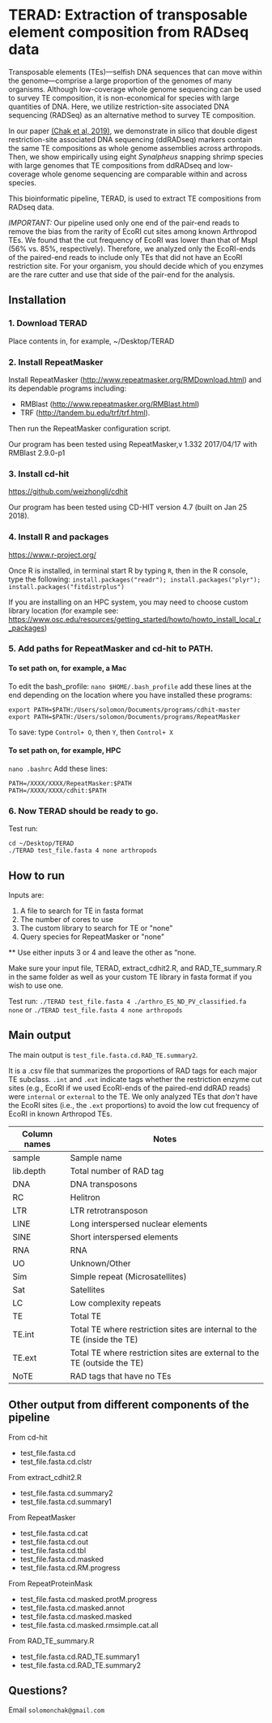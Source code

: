 # TERAD: Extraction of transposable element composition from RADseq data

Transposable elements (TEs)—selfish DNA sequences that can move within the genome—comprise a large proportion of the genomes of many organisms. Although low-coverage whole genome sequencing can be used to survey TE composition, it is non-economical for species with large quantities of DNA. Here, we utilize restriction-site associated DNA sequencing (RADSeq) as an alternative method to survey TE composition. 

In our paper [(Chak et al, 2019)](http://www.columbia.edu/~dr2497/download/chak-et-al.-2019-molecres.pdf), we demonstrate in silico that double digest restriction-site associated DNA sequencing (ddRADseq) markers contain the same TE compositions as whole genome assemblies across arthropods. Then, we show empirically using eight *Synalpheus* snapping shrimp species with large genomes that TE compositions from ddRADseq and low-coverage whole genome sequencing are comparable within and across species. 

This bioinformatic pipeline, TERAD, is used to extract TE compositions from RADseq data.

*IMPORTANT:* Our pipeline used only one end of the pair-end reads to remove the bias from the rarity of EcoRI cut sites among known Arthropod TEs. We found that the cut frequency of EcoRI was lower than that of MspI (56% vs. 85%, respectively). Therefore, we analyzed only the EcoRI-ends of the paired-end reads to include only TEs that did not have an EcoRI restriction site. For your organism, you should decide which of you enzymes are the rare cutter and use that side of the pair-end for the analysis. 

## Installation

### 1. Download TERAD
Place contents in, for example, ~/Desktop/TERAD

###  2. Install RepeatMasker 
Install RepeatMasker (http://www.repeatmasker.org/RMDownload.html) and its dependable programs including:
- RMBlast (http://www.repeatmasker.org/RMBlast.html) 
- TRF (http://tandem.bu.edu/trf/trf.html). 

Then run the RepeatMasker configuration script. 

Our program has been tested using RepeatMasker,v 1.332 2017/04/17 with RMBlast 2.9.0-p1

### 3. Install cd-hit 
https://github.com/weizhongli/cdhit

Our program has been tested using CD-HIT version 4.7 (built on Jan 25 2018).

### 4. Install R and packages
https://www.r-project.org/ 

Once R is installed, in terminal start R by typing `R`, then in the R console, type the following:
`install.packages("readr"); install.packages("plyr"); install.packages("fitdistrplus")`

If you are installing on an HPC system, you may need to choose custom library location (for example see: https://www.osc.edu/resources/getting_started/howto/howto_install_local_r_packages)

### 5. Add paths for RepeatMasker and cd-hit to PATH.
#### To set path on, for example, a Mac
To edit the bash_profile: `nano $HOME/.bash_profile`
add these lines at the end depending on the location where you have installed these programs: 
```
export PATH=$PATH:/Users/solomon/Documents/programs/cdhit-master
export PATH=$PATH:/Users/solomon/Documents/programs/RepeatMasker
```
To save: type `Control+ O`, then `Y`, then `Control+ X`

#### To set path on, for example, HPC
`nano .bashrc`
Add these lines:
```
PATH=/XXXX/XXXX/RepeatMasker:$PATH
PATH=/XXXX/XXXX/cdhit:$PATH
```

### 6. Now TERAD should be ready to go.
Test run:
```
cd ~/Desktop/TERAD
./TERAD test_file.fasta 4 none arthropods
```

## How to run
Inputs are:
1. A file to search for TE in fasta format
2. The number of cores to use
3. The custom library to search for TE or "none"
4. Query species for RepeatMasker or "none"

** Use either inputs 3 or 4 and leave the other as “none. 
 
Make sure your input file, TERAD, extract_cdhit2.R, and RAD_TE_summary.R in the same folder as well as your custom TE library in fasta format if you wish to use one.

Test run:
`./TERAD test_file.fasta 4 ./arthro_ES_ND_PV_classified.fa none`
 or 
`./TERAD test_file.fasta 4 none arthropods`

## Main output
The main output is `test_file.fasta.cd.RAD_TE.summary2`. 

It is a .csv file that summarizes the proportions of RAD tags for each major TE subclass. `.int` and `.ext` indicate tags whether the restriction enzyme cut sites (e.g., EcoRI if we used EcoRI-ends of the paired-end ddRAD reads) were `internal` or `external` to the TE. We only analyzed TEs that *don't* have the EcoRI sites (i.e., the `.ext` proportions) to avoid the low cut frequency of EcoRI in known Arthropod TEs.

| Column names  | Notes |
| ------------- | ------------- |
| sample  | Sample name   |
| lib.depth  | Total number of RAD tag   |
| DNA  | DNA transposons   |
| RC  | Helitron   |
| LTR  | LTR retrotransposon   |
| LINE  | Long interspersed nuclear elements    |
| SINE  | Short interspersed elements   |
| RNA  | RNA   |
| UO  | Unknown/Other   |
| Sim  | Simple repeat (Microsatellites)  |
| Sat  | Satellites   |
| LC  | Low complexity repeats   |
| TE  | Total TE   |
| TE.int  | Total TE where restriction sites are internal to the TE (inside the TE)   |
| TE.ext  | Total TE where restriction sites are external to the TE (outside the TE)    |
| NoTE  | RAD tags that have no TEs   |

## Other output from different components of the pipeline
From cd-hit
- test_file.fasta.cd
- test_file.fasta.cd.clstr

From extract_cdhit2.R
- test_file.fasta.cd.summary2
- test_file.fasta.cd.summary1

From RepeatMasker
- test_file.fasta.cd.cat
- test_file.fasta.cd.out
- test_file.fasta.cd.tbl
- test_file.fasta.cd.masked
- test_file.fasta.cd.RM.progress

From RepeatProteinMask
- test_file.fasta.cd.masked.protM.progress
- test_file.fasta.cd.masked.annot
- test_file.fasta.cd.masked.masked
- test_file.fasta.cd.masked.rmsimple.cat.all

From RAD_TE_summary.R
- test_file.fasta.cd.RAD_TE.summary1
- test_file.fasta.cd.RAD_TE.summary2


## Questions?
Email `solomonchak@gmail.com`
